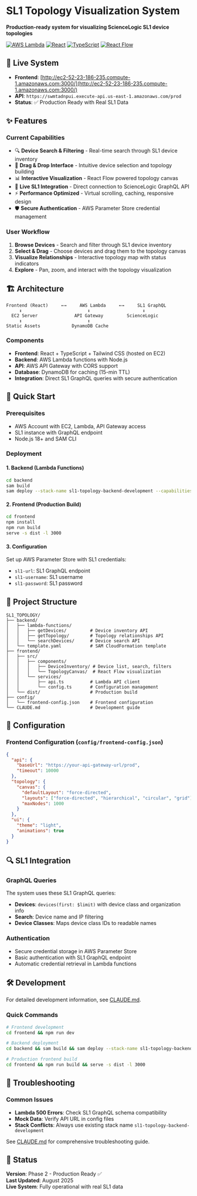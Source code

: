 # SL1 Topology Visualization System

**Production-ready system for visualizing ScienceLogic SL1 device topologies**

[![AWS Lambda](https://img.shields.io/badge/AWS-Lambda-orange)](https://aws.amazon.com/lambda/)
[![React](https://img.shields.io/badge/React-18-blue)](https://reactjs.org/)
[![TypeScript](https://img.shields.io/badge/TypeScript-5-blue)](https://www.typescriptlang.org/)
[![React Flow](https://img.shields.io/badge/React%20Flow-Visualization-green)](https://reactflow.dev/)

## 🚀 Live System

- **Frontend**: [http://ec2-52-23-186-235.compute-1.amazonaws.com:3000/](http://ec2-52-23-186-235.compute-1.amazonaws.com:3000/)
- **API**: `https://swmtadnpui.execute-api.us-east-1.amazonaws.com/prod`
- **Status**: ✅ Production Ready with Real SL1 Data

## ✨ Features

### Current Capabilities
- 🔍 **Device Search & Filtering** - Real-time search through SL1 device inventory
- 🎯 **Drag & Drop Interface** - Intuitive device selection and topology building
- 📊 **Interactive Visualization** - React Flow powered topology canvas
- 🔄 **Live SL1 Integration** - Direct connection to ScienceLogic GraphQL API
- ⚡ **Performance Optimized** - Virtual scrolling, caching, responsive design
- 🛡️ **Secure Authentication** - AWS Parameter Store credential management

### User Workflow
1. **Browse Devices** - Search and filter through SL1 device inventory
2. **Select & Drag** - Choose devices and drag them to the topology canvas
3. **Visualize Relationships** - Interactive topology map with status indicators
4. **Explore** - Pan, zoom, and interact with the topology visualization

## 🏗️ Architecture

```
Frontend (React)     ←→     AWS Lambda     ←→     SL1 GraphQL
     ↕                         ↕                    ↕
  EC2 Server              API Gateway         ScienceLogic
     ↕                         ↕
Static Assets            DynamoDB Cache
```

### Components
- **Frontend**: React + TypeScript + Tailwind CSS (hosted on EC2)
- **Backend**: AWS Lambda functions with Node.js
- **API**: AWS API Gateway with CORS support
- **Database**: DynamoDB for caching (15-min TTL)
- **Integration**: Direct SL1 GraphQL queries with secure authentication

## 🚀 Quick Start

### Prerequisites
- AWS Account with EC2, Lambda, API Gateway access
- SL1 instance with GraphQL endpoint
- Node.js 18+ and SAM CLI

### Deployment

#### 1. Backend (Lambda Functions)
```bash
cd backend
sam build
sam deploy --stack-name sl1-topology-backend-development --capabilities CAPABILITY_IAM --region us-east-1 --resolve-s3
```

#### 2. Frontend (Production Build)
```bash
cd frontend
npm install
npm run build
serve -s dist -l 3000
```

#### 3. Configuration
Set up AWS Parameter Store with SL1 credentials:
- `sl1-url`: SL1 GraphQL endpoint
- `sl1-username`: SL1 username  
- `sl1-password`: SL1 password

## 📁 Project Structure

```
SL1_TOPOLOGY/
├── backend/
│   ├── lambda-functions/
│   │   ├── getDevices/         # Device inventory API
│   │   ├── getTopology/        # Topology relationships API
│   │   └── searchDevices/      # Device search API
│   └── template.yaml           # SAM CloudFormation template
├── frontend/
│   ├── src/
│   │   ├── components/
│   │   │   ├── DeviceInventory/ # Device list, search, filters
│   │   │   └── TopologyCanvas/  # React Flow visualization
│   │   └── services/
│   │       ├── api.ts          # Lambda API client
│   │       └── config.ts       # Configuration management
│   └── dist/                   # Production build
├── config/
│   └── frontend-config.json    # Frontend configuration
└── CLAUDE.md                   # Development guide
```

## 🔧 Configuration

### Frontend Configuration (`config/frontend-config.json`)
```json
{
  "api": {
    "baseUrl": "https://your-api-gateway-url/prod",
    "timeout": 10000
  },
  "topology": {
    "canvas": {
      "defaultLayout": "force-directed",
      "layouts": ["force-directed", "hierarchical", "circular", "grid"],
      "maxNodes": 1000
    }
  },
  "ui": {
    "theme": "light", 
    "animations": true
  }
}
```

## 🔍 SL1 Integration

### GraphQL Queries
The system uses these SL1 GraphQL queries:
- **Devices**: `devices(first: $limit)` with device class and organization info
- **Search**: Device name and IP filtering  
- **Device Classes**: Maps device class IDs to readable names

### Authentication
- Secure credential storage in AWS Parameter Store
- Basic authentication with SL1 GraphQL endpoint
- Automatic credential retrieval in Lambda functions

## 🛠️ Development

For detailed development information, see [CLAUDE.md](./CLAUDE.md).

### Quick Commands
```bash
# Frontend development
cd frontend && npm run dev

# Backend deployment  
cd backend && sam build && sam deploy --stack-name sl1-topology-backend-development ...

# Production frontend build
cd frontend && npm run build && serve -s dist -l 3000
```

## 🚨 Troubleshooting

### Common Issues
- **Lambda 500 Errors**: Check SL1 GraphQL schema compatibility
- **Mock Data**: Verify API URL in config files
- **Stack Conflicts**: Always use existing stack name `sl1-topology-backend-development`

See [CLAUDE.md](./CLAUDE.md) for comprehensive troubleshooting guide.

## 📄 Status

**Version**: Phase 2 - Production Ready ✅  
**Last Updated**: August 2025  
**Live System**: Fully operational with real SL1 data